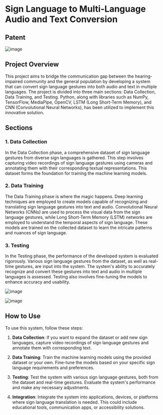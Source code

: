 # Sign Language to Multi-Language Audio and Text Conversion
## Patent
![image](https://github.com/user-attachments/assets/f659adc1-6d34-4f76-b8a1-c584b36070ec)

## Project Overview

This project aims to bridge the communication gap between the hearing-impaired community and the general population by developing a system that can convert sign language gestures into both audio and text in multiple languages. The project is divided into three main sections: Data Collection, Data Training, and Testing. Python, along with libraries such as NumPy, TensorFlow, MediaPipe, OpenCV, LSTM (Long Short-Term Memory), and CNN (Convolutional Neural Networks), has been utilized to implement this innovative solution.

## Sections

### 1. Data Collection

In the Data Collection phase, a comprehensive dataset of sign language gestures from diverse sign languages is gathered. This step involves capturing video recordings of sign language gestures using cameras and annotating them with their corresponding textual representations. This dataset forms the foundation for training the machine learning models.

### 2. Data Training

The Data Training phase is where the magic happens. Deep learning techniques are employed to create models capable of recognizing and translating sign language gestures into text and audio. Convolutional Neural Networks (CNNs) are used to process the visual data from the sign language gestures, while Long Short-Term Memory (LSTM) networks are employed to understand the temporal aspects of sign language. These models are trained on the collected dataset to learn the intricate patterns and nuances of sign language.

### 3. Testing

In the Testing phase, the performance of the developed system is evaluated rigorously. Various sign language gestures from the dataset, as well as real-time gestures, are input into the system. The system's ability to accurately recognize and convert these gestures into text and audio in multiple languages is assessed. Testing also involves fine-tuning the models to enhance accuracy and usability.

![image](https://github.com/user-attachments/assets/2c6041ee-63f1-4ada-98f5-627c4c44e334)

![image](https://github.com/user-attachments/assets/a1f2ea95-f4ee-49c9-b60d-f2fa725a51a8)

## How to Use

To use this system, follow these steps:

1. **Data Collection**: If you want to expand the dataset or add new sign languages, capture video recordings of sign language gestures and annotate them with corresponding text.

2. **Data Training**: Train the machine learning models using the provided dataset or your own. Fine-tune the models based on your specific sign language requirements and preferences.

3. **Testing**: Test the system with various sign language gestures, both from the dataset and real-time gestures. Evaluate the system's performance and make any necessary adjustments.

4. **Integration**: Integrate the system into applications, devices, or platforms where sign language translation is needed. This could include educational tools, communication apps, or accessibility solutions.
